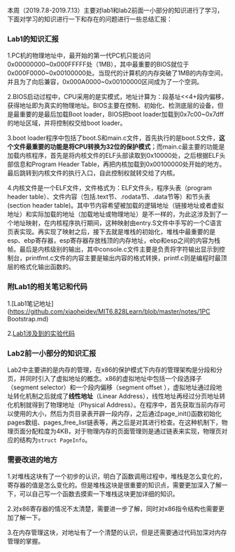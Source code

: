本周（2019.7.8-2019.7.13）主要对lab1和lab2前面一小部分的知识进行了学习，下面对学习的知识进行一下和存在的问题进行一些总结汇报：

### Lab1的知识汇报

1.PC机的物理地址中，最开始的第一代PC机只能访问0x00000000~0x000FFFFF处（1MB），其中最重要的BIOS就位于0x000F0000~0x00100000处。当现代的计算机的内存突破了1MB的内存空间，并且为了向后兼容，0x000A0000~0x00100000区间成为了一个空洞。

2.BIOS启动过程中，CPU采用的是实模式，地址计算为：段基址<<4+段内偏移，获得地址即为真实的物理地址。BIOS主要在控制、初始化、检测底层的设备，但是最重要的是最后加载Boot loader，BIOS把boot loader加载到0x7c00~0x7dff的地址区域，并将控制权交给boot loader。

3.boot loader程序中包括了boot.S和main.c文件，首先执行的是boot.S文件，**这个文件最重要的功能是将CPU转换为32位的保护模式**；而main.c最主要的功能是加载内核程序，首先是将内核文件的ELF头部读取到0x10000处，之后根据ELF头部信息和Program Header Table，再把内核加载到0x00100000处开始的地方。最后跳转到内核文件的执行入口，自此控制权就转交给了内核。

4.内核文件是一个ELF文件，文件格式为：ELF文件头，程序头表（program header table）、文件内容（包括.text节、.rodata节、.data节等）和节头表(section header table)。其中节内容希望被加载的逻辑地址（链接地址或者虚拟地址）和实际加载的地址（加载地址或物理地址）是不一样的，为此这涉及到了一个地址映射，在内核程序执行期间，这种映射由entry.S文件中手写的一个C语言页表实现。再实现了映射之后，接下去就是堆栈的初始化，堆栈中最重要的是esp、ebp寄存器，esp寄存器存放栈顶的内存地址，ebp和esp之间的内容为栈帧。最后是内核级别的输出，其中console.c文件主要是负责将字符输出显示到控制台，printfmt.c文件的内容主要是输出内容的格式转换，printf.c则是编程时最顶层的格式化输出函数的。

### 附Lab1的相关笔记和代码

1.[Lab1笔记地址](https://github.com/xiaoheidev/MIT6.828Learn/blob/master/notes/1PC Bootstrap.md)

2.[Lab1涉及到的实验代码](https://github.com/xiaoheidev/mit6.828)

### Lab2前一小部分的知识汇报

Lab2中主要讲的是内存的管理，在x86的保护模式下内存的管理架构是分段和分页，并同时引入了虚拟地址的概念。x86的虚拟地址中包括一个段选择子（segment selector）和一个段内偏移（segment offset ），虚拟地址通过段地址转化机制之后就成了**线性地址**（Linear Address），线性地址再经过分页地址转化机制就得到了物理地址（Physical Address）。在程序中，首先获取当前内存可以使用的大小，然后为页目录表开辟一段内存，之后通过page_init()函数初始化pages数组、pages_free_list链表等，再之后是对其进行检查。在这种机制下，物理页面分配粒度为4KB，对于物理内存的页面管理则是通过链表来实现，物理页对应的结构为`struct PageInfo`。



### 需要改进的地方

1.对堆栈这块有了一个初步的认识，明白了函数调用过程中，堆栈是怎么变化的，寄存器的值是怎么变化的。但是堆栈这块是很重要的知识点，需要更加深入了解一下，可以自己写一个函数去摸索一下堆栈这块更加详细的知识。

2.对x86寄存器的情况不太清楚，需要进一步了解，同时对x86指令结构也需要更加了解一下。

3.在内存管理这块，对地址有了一个清楚的认识，但是还需要通过代码加深对内存管理的掌握。